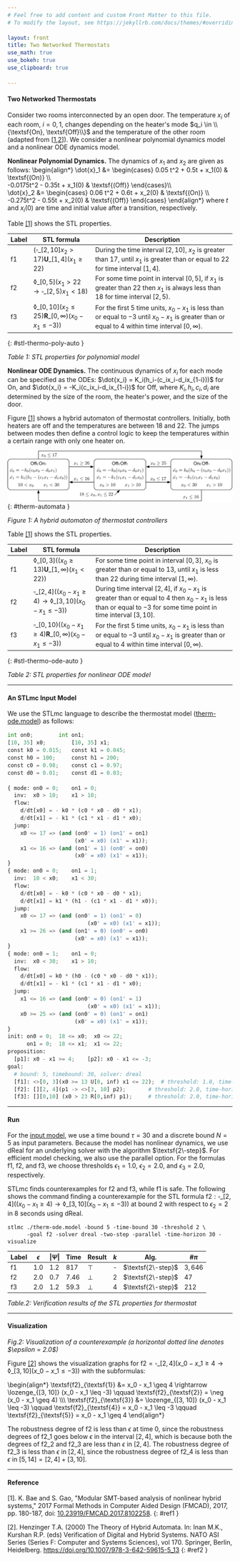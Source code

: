 ```yaml
---
# Feel free to add content and custom Front Matter to this file.
# To modify the layout, see https://jekyllrb.com/docs/themes/#overriding-theme-defaults

layout: front
title: Two Networked Thermostats
use_math: true
use_bokeh: true
use_clipboard: true

---
```


#### Two Networked Thermostats

Consider two rooms interconnected by an open door. 
The temperature $x_i$ of each room, $i = 0, 1$, changes 
depending on the heater's mode $q_i \in \\{\textsf{On}, \textsf{Off}\\}$
and the temperature of the other room (adapted from [[1](#ref1),[2](#ref2)]).
We consider a nonlinear polynomial dynamics model and a nonlinear ODE dynamics model.

**Nonlinear Polynomial Dynamics.** The dynamics of $x_1$ and $x_2$ are given as follows:
\begin{align\*}
  \dot{x}\_1 &= \begin{cases}
  0.05 t^2 + 0.5t + x_1(0) & \textsf{(On)} \\\\\
  -0.0175t^2 - 0.35t + x_1(0) & \textsf{(Off)}
  \end{cases}\\\\\
  \dot{x}\_2 &= \begin{cases}
  0.06 t^2 + 0.6t + x_2(0) & \textsf{(On)} \\\\\
  -0.275t^2 - 0.55t + x_2(0) & \textsf{(Off)}
  \end{cases}
\end{align\*}
where $t$ and $x_i(0)$ are time and initial value after a transition, respectively. 

Table [[1]](#stl-thermo-poly-auto)
shows the STL properties.

| Label | STL formula | Description |
|-------|--------|---------|
| $\textsf{f1}$ | $(\square\_{[2,10]} x_2 > 17) \mathbf{U}\_{[1,4]} (x_1 \geq 22)$ | During the time interval $[2,10]$, $x_2$ is greater than $17$, until $x_1$ is greater than or equal to $22$ for time interval $[1, 4]$. |
| $\textsf{f2}$ | $\lozenge\_{[0,5]} (x_1 > 22 \to \square\_{[2,5)} x_1 < 18)$ | For some time point in interval $[0, 5]$, if $x_1$ is greater than $22$ then $x_1$ is always less than $18$ for time interval $[2, 5)$. |
| $\textsf{f3}$ | $\lozenge\_{[0,10]} (x_2 \leq 25) \mathbf{R}\_{[0,\infty)} (x_0 - x_1 \leq -3))$ | For the first $5$ time units, $x_0 - x_1$ is less than or equal to $-3$ until $x_0 - x_1$ is greater than or equal to $4$ within time interval $[0, \infty)$. |
{: #stl-thermo-poly-auto }
<p class="center">
    <em>Table 1: STL properties for polynomial model</em>
</p>

**Nonlinear ODE Dynamics.**
The continuous dynamics of $x_i$ for each mode can be specified as the ODEs:
$\dot{x_i} =  K_i(h_i-(c_ix_i-d_ix_{1-i}))$
for $\textsf{On}$, and $\dot{x_i} =  -K_i(c_ix_i-d_ix_{1-i})$
for $\textsf{Off}$, where $K_i, h_i, c_i, d_i$ are determined by the size of the room, 
the heater's power, and the size of the door.

Figure [[1]](#therm-automata) shows a hybrid automaton of thermostat controllers.
Initially, both heaters are off and the temperatures are between $18$ and $22$. 
The jumps between modes then define a control logic to keep the temperatures within a certain range with only one heater on.

![model](/assets/img/thermo-auto.svg)
{: #therm-automata }
<p class="center">
    <em>Figure 1: A hybrid automaton of thermostat controllers</em>
</p>

Table [[1]](#stl-thermo-ode-auto)
shows the STL properties.

| Label | STL formula | Description |
|-------|--------|---------|
| $\textsf{f1}$ | $\lozenge\_{[0,3]} ((x_0 \geq 13) \mathbf{U}\_{[1,\infty)} (x_1 < 22))$ | For some time point in interval $[0,3]$, $x_0$ is greater than or equal to $13$, until $x_1$ is less than $22$ during time interval $[1, \infty)$. |
| $\textsf{f2}$ | $\square\_{[2,4]} ((x_0 - x_1 \geq 4) \to \lozenge\_{[3,10]} (x_0 - x_1 \leq -3))$ | During time interval $[2, 4]$, if $x_0 - x_1$ is greater than or equal to $4$ then $x_0 - x_1$ is less than or equal to $-3$ for some time point in time interval $[3, 10]$. |
| $\textsf{f3}$ | $\square\_{[0,10)} ((x_0 - x_1 \geq 4) \mathbf{R}\_{[0,\infty)} (x_0 - x_1 \leq -3))$ | For the first $5$ time units, $x_0 - x_1$ is less than or equal to $-3$ until $x_0 - x_1$ is greater than or equal to $4$ within time interval $[0, \infty)$. |
{: #stl-thermo-ode-auto }
<p class="center">
    <em>Table 2: STL properties for nonlinear ODE model</em>
</p>


----

#### An STLmc Input Model

We use the STLmc language to describe the thermostat model ([therm-ode.model](/assets/files/benchmarks/therm-ode.model)) as follows:
~~~python
int on0;		int on1;
[10, 35] x0;		[10, 35] x1;
const k0 = 0.015;	const k1 = 0.045;
const h0 = 100;	  	const h1 = 200;
const c0 = 0.98;	const c1 = 0.97;
const d0 = 0.01;	const d1 = 0.03;

{ mode: on0 = 0;	on1 = 0;
  inv:  x0 > 10;	x1 > 10;
  flow:
    d/dt[x0] = - k0 * (c0 * x0 - d0 * x1);
    d/dt[x1] = - k1 * (c1 * x1 - d1 * x0);
  jump:
    x0 <= 17 => (and (on0' = 1) (on1' = on1)
                     (x0' = x0) (x1' = x1));
    x1 <= 16 => (and (on1' = 1) (on0' = on0)
                     (x0' = x0) (x1' = x1));
}
{ mode: on0 = 0;	on1 = 1;
  inv:  10 < x0;	x1 < 30;
  flow:
    d/dt[x0] = - k0 * (c0 * x0 - d0 * x1);
    d/dt[x1] = k1 * (h1 - (c1 * x1 - d1 * x0));
  jump:
    x0 <= 17 => (and (on0' = 1) (on1' = 0)
                         (x0' = x0) (x1' = x1));
    x1 >= 26 => (and (on1' = 0) (on0' = on0)
                     (x0' = x0) (x1' = x1));
}
{ mode: on0 = 1;	on1 = 0;
  inv:  x0 < 30;	x1 > 10;
  flow:
    d/dt[x0] = k0 * (h0 - (c0 * x0 - d0 * x1));
    d/dt[x1] = - k1 * (c1 * x1 - d1 * x0);
  jump:
    x1 <= 16 => (and (on0' = 0) (on1' = 1)
                         (x0' = x0) (x1' = x1));
    x0 >= 25 => (and (on0' = 0) (on1' = on1)
                     (x0' = x0) (x1' = x1));
}
init: on0 = 0;  18 <= x0;  x0 <= 22;
      on1 = 0;  18 <= x1;  x1 <= 22;
proposition:
  [p1]: x0 - x1 >= 4;    [p2]: x0 - x1 <= -3;
goal:
  # bound: 5, timebound: 30, solver: dreal
  [f1]: <>[0, 3](x0 >= 13 U[0, inf) x1 <= 22);  # threshold: 1.0, time-horizon: 7 
  [f2]: [][2, 4](p1 -> <>[3, 10] p2);		# threshold: 2.0, time-horizon: 30
  [f3]: [][0,10] (x0 > 23 R[0,inf) p1);		# threshold: 2.0, time-horizon: 7
~~~

----

#### Run

For the [input model](#an-stlmc-input-model), we use a time bound $\tau = 30$ and a discrete bound $N = 5$ as input parameters.
Because the model has nonlinear dynamics, we use $\textsf{dReal}$ for an underlying solver with the algorithm $\textsf{2\-step}$.
For efficient model checking, we also use the $\textsf{parallel}$ option.
For the formulas $\textsf{f1}$, $\textsf{f2}$, and $\textsf{f3}$, we choose thresholds $\epsilon_1 = 1.0$, $\epsilon_2 = 2.0$, and $\epsilon_3 = 2.0$, respectively.

STLmc finds counterexamples for $\textsf{f2}$ and $\textsf{f3}$, while $\textsf{f1}$ is safe.
The following shows the command finding a counterexample for the STL formula $\textsf{f2}: \square\_{[2, 4]}((x_0 - x_1 \geq 4) \rightarrow \lozenge\_{[3, 10]} (x_0 - x_1 \leq -3))$ at bound $2$ with respect to $\epsilon_2=2$ in $8$ seconds using dReal.

~~~shell
stlmc ./therm-ode.model -bound 5 -time-bound 30 -threshold 2 \
      -goal f2 -solver dreal -two-step -parallel -time-horizon 30 -visualize
~~~

| Label | $\epsilon$ | $\| \Psi \|$ | Time | Result | $k$ | Alg. | #$\pi$
| ----- | ----- | ----- | ----- | ----- | ------ | ------ | ----- |
| $\textsf{f1}$ | $1.0$ | $1.2$ | $817$ | $\top$ | - | $\textsf{2\-step}$ | $3,646$ |
| $\textsf{f2}$ | $2.0$ | $0.7$ | $7.46$ | $\bot$ | $2$ | $\textsf{2\-step}$ | $47$ |
| $\textsf{f3}$ | $2.0$ | $1.2$ | $59.3$ | $\bot$ | $4$ | $\textsf{2\-step}$ | $212$ |

<p class="center">
    <em>Table.2: Verification results of the STL properties for thermostat</em>
</p>

----

#### Visualization


<script type="text/javascript">
    (function() {
          const fn = function() {
            Bokeh.safely(function() {
              (function(root) {
                function embed_document(root) {

                const docs_json = '{"88099487-5630-4f73-802a-ff051d63ccdd":{"defs":[],"roots":{"references":[{"attributes":{"coordinates":null,"data_source":{"id":"1096"},"glyph":{"id":"1097"},"group":null,"hover_glyph":null,"muted_glyph":{"id":"1099"},"nonselection_glyph":{"id":"1098"},"view":{"id":"1101"}},"id":"1100","type":"GlyphRenderer"},{"attributes":{"click_policy":"hide","coordinates":null,"group":null,"items":[{"id":"1139"},{"id":"1140"},{"id":"1141"},{"id":"1142"},{"id":"1143"},{"id":"1144"},{"id":"1145"}],"location":"center"},"id":"1138","type":"Legend"},{"attributes":{},"id":"1150","type":"BasicTickFormatter"},{"attributes":{"data":{"xs":[[0.0,0.28066355102040813,0.5613271020408163,0.8419906530612244,1.1226542040816325,1.4033177551020406,1.683981306122449,1.964644857142857,2.245308408163265,2.525971959183673,2.806635510204081,3.0872990612244893,3.367962612244898,3.648626163265306,3.929289714285714,4.209953265306122,4.49061681632653,4.771280367346939,5.051943918367346,5.332607469387755,5.613271020408162,5.893934571428571,6.1745981224489785,6.455261673469387,6.735925224489796,7.016588775510203,7.297252326530612,7.577915877551019,7.858579428571428,8.139242979591836,8.419906530612243,8.700570081632652,8.98123363265306,9.261897183673469,9.542560734693877,9.823224285714284,10.103887836734692,10.384551387755101,10.66521493877551,10.945878489795916,11.226542040816325,11.507205591836733,11.787869142857142,12.06853269387755,12.349196244897957,12.629859795918366,12.910523346938774,13.191186897959183,13.471850448979591,13.752514],[13.752514,13.774092714285715,13.795671428571428,13.817250142857143,13.838828857142857,13.86040757142857,13.881986285714286,13.903565,13.925143714285714,13.946722428571428,13.968301142857143,13.989879857142856,14.011458571428571,14.033037285714284,14.054616,14.076194714285714,14.097773428571427,14.119352142857142,14.140930857142857,14.16250957142857,14.184088285714285,14.205667,14.227245714285713,14.248824428571428,14.270403142857143,14.291981857142856,14.313560571428571,14.335139285714286,14.356717999999999,14.378296714285714,14.399875428571429,14.421454142857142,14.443032857142857,14.46461157142857,14.486190285714285,14.507769,14.529347714285713,14.550926428571428,14.572505142857143,14.594083857142856,14.61566257142857,14.637241285714286,14.658819999999999,14.680398714285714,14.701977428571428,14.723556142857142,14.745134857142856,14.766713571428571,14.788292285714284,14.809871],[14.809871,15.11987363265306,15.429876265306122,15.739878897959183,16.049881530612243,16.359884163265306,16.669886795918366,16.97988942857143,17.28989206122449,17.599894693877552,17.90989732653061,18.21989995918367,18.529902591836734,18.839905224489797,19.149907857142857,19.459910489795917,19.76991312244898,20.07991575510204,20.389918387755102,20.699921020408162,21.00992365306122,21.319926285714285,21.629928918367348,21.939931551020408,22.249934183673467,22.55993681632653,22.869939448979594,23.179942081632653,23.489944714285713,23.799947346938772,24.109949979591836,24.4199526122449,24.72995524489796,25.039957877551018,25.34996051020408,25.659963142857144,25.969965775510204,26.279968408163263,26.589971040816323,26.899973673469386,27.20997630612245,27.51997893877551,27.82998157142857,28.13998420408163,28.449986836734695,28.759989469387754,29.069992102040814,29.379994734693877,29.68999736734694,30.0]],"ys":[[0.37062843808464196,0.26906865605497,0.16934551156821512,0.07143416421848237,-0.024689902500448002,-0.11905089147707915,-0.12249524209028798,-0.12249524209028798,-0.12249524209028798,-0.12249524209028798,-0.12249524209028798,-0.12249524209028798,-0.12249524209028798,-0.12249524209028798,-0.12249524209028798,-0.12249524209028798,-0.12249524209028798,-0.12249524209028798,-0.12249524209028798,-0.12249524209028798,-0.12249524209028798,-0.12249524209028798,-0.12249524209028798,-0.12249524209028798,-0.12249524209028798,-0.12249524209028798,-0.12249524209028798,-0.12249524209028798,-0.12249524209028798,-0.2994333783443799,-0.4726168097420162,-0.642850700098636,-0.8101769382867079,-0.9746374571460611,-1.136273590486065,-1.295126093315515,-1.295126093315515,-1.295126093315515,-1.295126093315515,-1.295126093315515,-1.295126093315515,-1.295126093315515,-1.295126093315515,0.5963383217685911,3.021407574499902,5.417375070808283,5.863726409513935,5.704873906684485,5.5487648311307325,5.395359575756065],[5.395359575756065,5.395359575756065,5.395359575756065,5.395359575756065,5.395359575756065,5.395359575756065,5.395359575756065,5.395359575756065,5.244619029861436,5.244619029861436,5.244619029861436,5.244619029861436,5.244619029861436,5.244619029861436,5.244619029861436,5.244619029861436,5.244619029861436,5.244619029861436,5.244619029861436,5.244619029861436,5.244619029861436,5.244619029861436,5.096504630755643,5.096504630755643,5.096504630755643,5.096504630755643,5.096504630755643,5.096504630755643,5.096504630755643,5.096504630755643,5.096504630755643,5.096504630755643,5.096504630755643,5.096504630755643,5.096504630755643,5.096504630755643,5.096504630755643,4.950978350399215,4.950978350399215,4.950978350399215,4.950978350399215,4.950978350399215,4.950978350399215,4.950978350399215,4.950978350399215,4.950978350399215,4.950978350399215,4.950978350399215,4.950978350399215,4.950978350399215],[4.950978350399215,4.808002682986776,4.667540635138957,4.529555707872436,4.394011930418648,4.260873836854493,4.130106457044888,4.001675307541625,3.875546352397425,3.751686020723587,3.630061205957711,3.510639247562049,3.39338792203621,3.278275456504403,3.165270578948185,3.054342419036351,2.945460531917588,2.838594895928288,2.733715897011209,2.630794325816323,2.529801378989078,2.43070864862581,2.333488118276016,2.238112173392624,2.144553576529794,2.052785464574648,1.96278134534682,1.874515095354068,1.787960957153927,1.703093526781872,1.619887751489455,1.538318924817426,1.458362688212729,1.379995020681356,1.3031922323037022,1.227930960984342,1.154188169722468,1.0819411459163093,1.0819411459163093,1.0819411459163093,1.0819411459163093,1.0819411459163093,1.0819411459163093,1.0819411459163093,1.0819411459163093,1.0819411459163093,1.0819411459163093,1.0819411459163093,1.0819411459163093,1.0819411459163093]]},"selected":{"id":"1171"},"selection_policy":{"id":"1170"}},"id":"1102","type":"ColumnDataSource"},{"attributes":{},"id":"1154","type":"AllLabels"},{"attributes":{"data":{"xs":[[0.0,0.28066355102040813,0.5613271020408163,0.8419906530612244,1.1226542040816325,1.4033177551020406,1.683981306122449,1.964644857142857,2.245308408163265,2.525971959183673,2.806635510204081,3.0872990612244893,3.367962612244898,3.648626163265306,3.929289714285714,4.209953265306122,4.49061681632653,4.771280367346939,5.051943918367346,5.332607469387755,5.613271020408162,5.893934571428571,6.1745981224489785,6.455261673469387,6.735925224489796,7.016588775510203,7.297252326530612,7.577915877551019,7.858579428571428,8.139242979591836,8.419906530612243,8.700570081632652,8.98123363265306,9.261897183673469,9.542560734693877,9.823224285714284,10.103887836734692,10.384551387755101,10.66521493877551,10.945878489795916,11.226542040816325,11.507205591836733,11.787869142857142,12.06853269387755,12.349196244897957,12.629859795918366,12.910523346938774,13.191186897959183,13.471850448979591,13.752514],[13.752514,13.774092714285715,13.795671428571428,13.817250142857143,13.838828857142857,13.86040757142857,13.881986285714286,13.903565,13.925143714285714,13.946722428571428,13.968301142857143,13.989879857142856,14.011458571428571,14.033037285714284,14.054616,14.076194714285714,14.097773428571427,14.119352142857142,14.140930857142857,14.16250957142857,14.184088285714285,14.205667,14.227245714285713,14.248824428571428,14.270403142857143,14.291981857142856,14.313560571428571,14.335139285714286,14.356717999999999,14.378296714285714,14.399875428571429,14.421454142857142,14.443032857142857,14.46461157142857,14.486190285714285,14.507769,14.529347714285713,14.550926428571428,14.572505142857143,14.594083857142856,14.61566257142857,14.637241285714286,14.658819999999999,14.680398714285714,14.701977428571428,14.723556142857142,14.745134857142856,14.766713571428571,14.788292285714284,14.809871],[14.809871,15.11987363265306,15.429876265306122,15.739878897959183,16.049881530612243,16.359884163265306,16.669886795918366,16.97988942857143,17.28989206122449,17.599894693877552,17.90989732653061,18.21989995918367,18.529902591836734,18.839905224489797,19.149907857142857,19.459910489795917,19.76991312244898,20.07991575510204,20.389918387755102,20.699921020408162,21.00992365306122,21.319926285714285,21.629928918367348,21.939931551020408,22.249934183673467,22.55993681632653,22.869939448979594,23.179942081632653,23.489944714285713,23.799947346938772,24.109949979591836,24.4199526122449,24.72995524489796,25.039957877551018,25.34996051020408,25.659963142857144,25.969965775510204,26.279968408163263,26.589971040816323,26.899973673469386,27.20997630612245,27.51997893877551,27.82998157142857,28.13998420408163,28.449986836734695,28.759989469387754,29.069992102040814,29.379994734693877,29.68999736734694,30.0]],"ys":[[2.0,1.869934407844649,1.742089057174429,1.616432996278984,1.492937485170831,1.3715736047063296,1.252312800497112,1.135126889959018,1.019988042850031,0.906868770167918,0.7957419694990836,0.686580829051371,0.5793588896553263,0.474050025320023,0.37062843808464196,0.26906865605497,0.16934551156821512,0.07143416421848237,-0.024689902500448002,-0.11905089147707915,-0.12249524209028798,-0.12249524209028798,-0.12249524209028798,-0.12249524209028798,-0.12249524209028798,-0.12249524209028798,-0.12249524209028798,-0.12249524209028798,-0.12249524209028798,-0.12249524209028798,-0.12249524209028798,-0.12249524209028798,-0.12249524209028798,-0.12249524209028798,-0.12249524209028798,-0.12249524209028798,-0.12249524209028798,-0.12249524209028798,-0.12249524209028798,-0.12249524209028798,-0.12249524209028798,-0.12249524209028798,-0.12249524209028798,-0.2994333783443799,-0.4726168097420162,-0.642850700098636,-0.8101769382867079,-0.9746374571460611,-1.136273590486065,-1.295126093315515],[-1.295126093315515,-1.295126093315515,-1.295126093315515,-1.295126093315515,-1.295126093315515,-1.289126511473734,-1.099790977937184,-0.910631215484502,-0.721647073870828,-0.5328383891385982,-0.34420499685840383,-0.15574673276129,0.03253656727008403,0.2206450671909021,0.4085789308161831,0.5963383217685911,0.783923403553827,0.971334339522559,1.158571292864975,1.345634426618038,1.532523903665112,1.719239886736904,1.9057825384108178,2.0921520211208002,2.278348497145094,2.464372128603937,2.650223077464852,2.835901505542708,3.021407574499902,3.2067414458465713,3.391903280940638,3.576893240988021,3.761711487042806,3.946358180007309,4.130833480632347,4.315137549517271,4.49927054711017,4.683232633708048,4.86702396945692,5.050644714351968,5.2340950282377525,5.417375070808283,5.600485001607193,5.783424980027938,5.96619516531387,6.148795716558414,6.3312267927052766,6.513488552564066,6.695581154798755,6.877504757909712],[6.877504757909712,6.70056662165562,6.527383190257984,6.357149299901364,6.189823061713292,6.025362542853939,5.863726409513935,5.704873906684485,5.5487648311307325,5.395359575756065,5.244619029861436,5.096504630755643,4.950978350399215,4.808002682986776,4.667540635138957,4.529555707872436,4.394011930418648,4.260873836854493,4.130106457044888,4.001675307541625,3.875546352397425,3.751686020723587,3.630061205957711,3.510639247562049,3.39338792203621,3.278275456504403,3.165270578948185,3.054342419036351,2.945460531917588,2.838594895928288,2.733715897011209,2.630794325816323,2.529801378989078,2.43070864862581,2.333488118276016,2.238112173392624,2.144553576529794,2.052785464574648,1.96278134534682,1.874515095354068,1.787960957153927,1.703093526781872,1.619887751489455,1.538318924817426,1.458362688212729,1.379995020681356,1.3031922323037022,1.227930960984342,1.154188169722468,1.0819411459163093]]},"selected":{"id":"1173"},"selection_policy":{"id":"1172"}},"id":"1108","type":"ColumnDataSource"},{"attributes":{"data":{"xs":[[0.0,0.28066355102040813,0.5613271020408163,0.8419906530612244,1.1226542040816325,1.4033177551020406,1.683981306122449,1.964644857142857,2.245308408163265,2.525971959183673,2.806635510204081,3.0872990612244893,3.367962612244898,3.648626163265306,3.929289714285714,4.209953265306122,4.49061681632653,4.771280367346939,5.051943918367346,5.332607469387755,5.613271020408162,5.893934571428571,6.1745981224489785,6.455261673469387,6.735925224489796,7.016588775510203,7.297252326530612,7.577915877551019,7.858579428571428,8.139242979591836,8.419906530612243,8.700570081632652,8.98123363265306,9.261897183673469,9.542560734693877,9.823224285714284,10.103887836734692,10.384551387755101,10.66521493877551,10.945878489795916,11.226542040816325,11.507205591836733,11.787869142857142,12.06853269387755,12.349196244897957,12.629859795918366,12.910523346938774,13.191186897959183,13.471850448979591,13.752514],[13.752514,13.774092714285715,13.795671428571428,13.817250142857143,13.838828857142857,13.86040757142857,13.881986285714286,13.903565,13.925143714285714,13.946722428571428,13.968301142857143,13.989879857142856,14.011458571428571,14.033037285714284,14.054616,14.076194714285714,14.097773428571427,14.119352142857142,14.140930857142857,14.16250957142857,14.184088285714285,14.205667,14.227245714285713,14.248824428571428,14.270403142857143,14.291981857142856,14.313560571428571,14.335139285714286,14.356717999999999,14.378296714285714,14.399875428571429,14.421454142857142,14.443032857142857,14.46461157142857,14.486190285714285,14.507769,14.529347714285713,14.550926428571428,14.572505142857143,14.594083857142856,14.61566257142857,14.637241285714286,14.658819999999999,14.680398714285714,14.701977428571428,14.723556142857142,14.745134857142856,14.766713571428571,14.788292285714284,14.809871],[14.809871,15.11987363265306,15.429876265306122,15.739878897959183,16.049881530612243,16.359884163265306,16.669886795918366,16.97988942857143,17.28989206122449,17.599894693877552,17.90989732653061,18.21989995918367,18.529902591836734,18.839905224489797,19.149907857142857,19.459910489795917,19.76991312244898,20.07991575510204,20.389918387755102,20.699921020408162,21.00992365306122,21.319926285714285,21.629928918367348,21.939931551020408,22.249934183673467,22.55993681632653,22.869939448979594,23.179942081632653,23.489944714285713,23.799947346938772,24.109949979591836,24.4199526122449,24.72995524489796,25.039957877551018,25.34996051020408,25.659963142857144,25.969965775510204,26.279968408163263,26.589971040816323,26.899973673469386,27.20997630612245,27.51997893877551,27.82998157142857,28.13998420408163,28.449986836734695,28.759989469387754,29.069992102040814,29.379994734693877,29.68999736734694,30.0]],"ys":[[2.0,1.869934407844649,1.742089057174429,1.616432996278984,1.492937485170831,1.3715736047063296,1.252312800497112,1.135126889959018,1.019988042850031,0.906868770167918,0.7957419694990836,0.686580829051371,0.5793588896553263,0.474050025320023,0.37062843808464196,0.26906865605497,0.16934551156821512,0.07143416421848237,-0.024689902500448002,-0.11905089147707915,-0.21167269659254,-0.3025789077122052,-0.39179283754092903,-0.479337509451168,-0.5652356528661652,-0.6495097168903332,-0.732181875415151,-0.813274032215732,-0.892807785777641,-0.9708044396157879,-1.047285049693966,-1.122270404379887,-1.195781027700361,-1.2678371878754877,-1.338458903029238,-1.407665934858153,-1.47547779666769,-1.541913756978928,-1.60699283767544,-1.670733810684193,-1.733155216671435,-1.794275362069701,-1.854112321962625,-1.912683941683032,-1.970007836232007,-2.026101399728884,-2.0809818062306,-2.13466601247708,-2.187170759713274,-2.2385125718996814],[-2.2385125718996814,-2.048230013168723,-1.858189640340565,-1.668325693898079,-1.478638070502667,-1.289126511473734,-1.099790977937184,-0.910631215484502,-0.721647073870828,-0.5328383891385982,-0.34420499685840383,-0.15574673276129,0.03253656727008403,0.2206450671909021,0.4085789308161831,0.5963383217685911,0.783923403553827,0.971334339522559,1.158571292864975,1.345634426618038,1.532523903665112,1.719239886736904,1.9057825384108178,2.0921520211208002,2.278348497145094,2.464372128603937,2.650223077464852,2.835901505542708,3.021407574499902,3.2067414458465713,3.391903280940638,3.576893240988021,3.761711487042806,3.946358180007309,4.130833480632347,4.315137549517271,4.49927054711017,4.683232633708048,4.86702396945692,5.050644714351968,5.2340950282377525,5.417375070808283,5.600485001607193,5.783424980027938,5.96619516531387,6.148795716558414,6.3312267927052766,6.513488552564066,6.695581154798755,6.877504757909712],[6.877504757909712,6.70056662165562,6.527383190257984,6.357149299901364,6.189823061713292,6.025362542853939,5.863726409513935,5.704873906684485,5.5487648311307325,5.395359575756065,5.244619029861436,5.096504630755643,4.950978350399215,4.808002682986776,4.667540635138957,4.529555707872436,4.394011930418648,4.260873836854493,4.130106457044888,4.001675307541625,3.875546352397425,3.751686020723587,3.630061205957711,3.510639247562049,3.39338792203621,3.278275456504403,3.165270578948185,3.054342419036351,2.945460531917588,2.838594895928288,2.733715897011209,2.630794325816323,2.529801378989078,2.43070864862581,2.333488118276016,2.238112173392624,2.144553576529794,2.052785464574648,1.96278134534682,1.874515095354068,1.787960957153927,1.703093526781872,1.619887751489455,1.538318924817426,1.458362688212729,1.379995020681356,1.3031922323037022,1.227930960984342,1.154188169722468,1.0819411459163093]]},"selected":{"id":"1175"},"selection_policy":{"id":"1174"}},"id":"1114","type":"ColumnDataSource"},{"attributes":{"line_color":{"value":"red"},"line_dash":{"value":"dashed"},"line_width":{"value":1.5},"x":{"field":"x"},"y":{"field":"y"}},"id":"1097","type":"Ray"},{"attributes":{"line_alpha":{"value":0.2},"line_color":{"value":"red"},"line_dash":{"value":"dashed"},"line_width":{"value":1.5},"x":{"field":"x"},"y":{"field":"y"}},"id":"1099","type":"Ray"},{"attributes":{"line_alpha":{"value":0.1},"line_color":{"value":"#d95f02"},"line_width":{"value":2},"xs":{"field":"xs"},"ys":{"field":"ys"}},"id":"1128","type":"MultiLine"},{"attributes":{"data":{"xs":[[0.0,0.28066355102040813,0.5613271020408163,0.8419906530612244,1.1226542040816325,1.4033177551020406,1.683981306122449,1.964644857142857,2.245308408163265,2.525971959183673,2.806635510204081,3.0872990612244893,3.367962612244898,3.648626163265306,3.929289714285714,4.209953265306122,4.49061681632653,4.771280367346939,5.051943918367346,5.332607469387755,5.613271020408162,5.893934571428571,6.1745981224489785,6.455261673469387,6.735925224489796,7.016588775510203,7.297252326530612,7.577915877551019,7.858579428571428,8.139242979591836,8.419906530612243,8.700570081632652,8.98123363265306,9.261897183673469,9.542560734693877,9.823224285714284,10.103887836734692,10.384551387755101,10.66521493877551,10.945878489795916,11.226542040816325,11.507205591836733,11.787869142857142,12.06853269387755,12.349196244897957,12.629859795918366,12.910523346938774,13.191186897959183,13.471850448979591,13.752514],[13.752514,13.774092714285715,13.795671428571428,13.817250142857143,13.838828857142857,13.86040757142857,13.881986285714286,13.903565,13.925143714285714,13.946722428571428,13.968301142857143,13.989879857142856,14.011458571428571,14.033037285714284,14.054616,14.076194714285714,14.097773428571427,14.119352142857142,14.140930857142857,14.16250957142857,14.184088285714285,14.205667,14.227245714285713,14.248824428571428,14.270403142857143,14.291981857142856,14.313560571428571,14.335139285714286,14.356717999999999,14.378296714285714,14.399875428571429,14.421454142857142,14.443032857142857,14.46461157142857,14.486190285714285,14.507769,14.529347714285713,14.550926428571428,14.572505142857143,14.594083857142856,14.61566257142857,14.637241285714286,14.658819999999999,14.680398714285714,14.701977428571428,14.723556142857142,14.745134857142856,14.766713571428571,14.788292285714284,14.809871],[14.809871,15.11987363265306,15.429876265306122,15.739878897959183,16.049881530612243,16.359884163265306,16.669886795918366,16.97988942857143,17.28989206122449,17.599894693877552,17.90989732653061,18.21989995918367,18.529902591836734,18.839905224489797,19.149907857142857,19.459910489795917,19.76991312244898,20.07991575510204,20.389918387755102,20.699921020408162,21.00992365306122,21.319926285714285,21.629928918367348,21.939931551020408,22.249934183673467,22.55993681632653,22.869939448979594,23.179942081632653,23.489944714285713,23.799947346938772,24.109949979591836,24.4199526122449,24.72995524489796,25.039957877551018,25.34996051020408,25.659963142857144,25.969965775510204,26.279968408163263,26.589971040816323,26.899973673469386,27.20997630612245,27.51997893877551,27.82998157142857,28.13998420408163,28.449986836734695,28.759989469387754,29.069992102040814,29.379994734693877,29.68999736734694,30.0]],"ys":[[-2.0,-1.869934407844649,-1.742089057174429,-1.616432996278984,-1.492937485170831,-1.3715736047063296,-1.252312800497112,-1.135126889959018,-1.019988042850031,-0.906868770167918,-0.7957419694990836,-0.686580829051371,-0.5793588896553263,-0.474050025320023,-0.37062843808464196,-0.26906865605497,-0.16934551156821512,-0.07143416421848237,0.024689902500448002,0.11905089147707915,0.21167269659254,0.3025789077122052,0.39179283754092903,0.479337509451168,0.5652356528661652,0.6495097168903332,0.732181875415151,0.813274032215732,0.892807785777641,0.9708044396157879,1.047285049693966,1.122270404379887,1.195781027700361,1.2678371878754877,1.338458903029238,1.407665934858153,1.47547779666769,1.541913756978928,1.60699283767544,1.670733810684193,1.733155216671435,1.794275362069701,1.854112321962625,1.912683941683032,1.970007836232007,2.026101399728884,2.0809818062306,2.13466601247708,2.187170759713274,2.2385125718996814],[2.2385125718996814,2.048230013168723,1.858189640340565,1.668325693898079,1.478638070502667,1.289126511473734,1.099790977937184,0.910631215484502,0.721647073870828,0.5328383891385982,0.34420499685840383,0.15574673276129,-0.03253656727008403,-0.2206450671909021,-0.4085789308161831,-0.5963383217685911,-0.783923403553827,-0.971334339522559,-1.158571292864975,-1.345634426618038,-1.532523903665112,-1.719239886736904,-1.9057825384108178,-2.0921520211208002,-2.278348497145094,-2.464372128603937,-2.650223077464852,-2.835901505542708,-3.021407574499902,-3.2067414458465713,-3.391903280940638,-3.576893240988021,-3.761711487042806,-3.946358180007309,-4.130833480632347,-4.315137549517271,-4.49927054711017,-4.683232633708048,-4.86702396945692,-5.050644714351968,-5.2340950282377525,-5.417375070808283,-5.600485001607193,-5.783424980027938,-5.96619516531387,-6.148795716558414,-6.3312267927052766,-6.513488552564066,-6.695581154798755,-6.877504757909712],[-6.877504757909712,-6.70056662165562,-6.527383190257984,-6.357149299901364,-6.189823061713292,-6.025362542853939,-5.863726409513935,-5.704873906684485,-5.5487648311307325,-5.395359575756065,-5.244619029861436,-5.096504630755643,-4.950978350399215,-4.808002682986776,-4.667540635138957,-4.529555707872436,-4.394011930418648,-4.260873836854493,-4.130106457044888,-4.001675307541625,-3.875546352397425,-3.751686020723587,-3.630061205957711,-3.510639247562049,-3.39338792203621,-3.278275456504403,-3.165270578948185,-3.054342419036351,-2.945460531917588,-2.838594895928288,-2.733715897011209,-2.630794325816323,-2.529801378989078,-2.43070864862581,-2.333488118276016,-2.238112173392624,-2.144553576529794,-2.052785464574648,-1.96278134534682,-1.874515095354068,-1.787960957153927,-1.703093526781872,-1.619887751489455,-1.538318924817426,-1.458362688212729,-1.379995020681356,-1.3031922323037022,-1.227930960984342,-1.154188169722468,-1.0819411459163093]]},"selected":{"id":"1181"},"selection_policy":{"id":"1180"}},"id":"1132","type":"ColumnDataSource"},{"attributes":{"line_color":{"value":"#1b9e77"},"line_width":{"value":2},"xs":{"field":"xs"},"ys":{"field":"ys"}},"id":"1121","type":"MultiLine"},{"attributes":{"data":{"xs":[[0.0,0.28066355102040813,0.5613271020408163,0.8419906530612244,1.1226542040816325,1.4033177551020406,1.683981306122449,1.964644857142857,2.245308408163265,2.525971959183673,2.806635510204081,3.0872990612244893,3.367962612244898,3.648626163265306,3.929289714285714,4.209953265306122,4.49061681632653,4.771280367346939,5.051943918367346,5.332607469387755,5.613271020408162,5.893934571428571,6.1745981224489785,6.455261673469387,6.735925224489796,7.016588775510203,7.297252326530612,7.577915877551019,7.858579428571428,8.139242979591836,8.419906530612243,8.700570081632652,8.98123363265306,9.261897183673469,9.542560734693877,9.823224285714284,10.103887836734692,10.384551387755101,10.66521493877551,10.945878489795916,11.226542040816325,11.507205591836733,11.787869142857142,12.06853269387755,12.349196244897957,12.629859795918366,12.910523346938774,13.191186897959183,13.471850448979591,13.752514],[13.752514,13.774092714285715,13.795671428571428,13.817250142857143,13.838828857142857,13.86040757142857,13.881986285714286,13.903565,13.925143714285714,13.946722428571428,13.968301142857143,13.989879857142856,14.011458571428571,14.033037285714284,14.054616,14.076194714285714,14.097773428571427,14.119352142857142,14.140930857142857,14.16250957142857,14.184088285714285,14.205667,14.227245714285713,14.248824428571428,14.270403142857143,14.291981857142856,14.313560571428571,14.335139285714286,14.356717999999999,14.378296714285714,14.399875428571429,14.421454142857142,14.443032857142857,14.46461157142857,14.486190285714285,14.507769,14.529347714285713,14.550926428571428,14.572505142857143,14.594083857142856,14.61566257142857,14.637241285714286,14.658819999999999,14.680398714285714,14.701977428571428,14.723556142857142,14.745134857142856,14.766713571428571,14.788292285714284,14.809871],[14.809871,15.11987363265306,15.429876265306122,15.739878897959183,16.049881530612243,16.359884163265306,16.669886795918366,16.97988942857143,17.28989206122449,17.599894693877552,17.90989732653061,18.21989995918367,18.529902591836734,18.839905224489797,19.149907857142857,19.459910489795917,19.76991312244898,20.07991575510204,20.389918387755102,20.699921020408162,21.00992365306122,21.319926285714285,21.629928918367348,21.939931551020408,22.249934183673467,22.55993681632653,22.869939448979594,23.179942081632653,23.489944714285713,23.799947346938772,24.109949979591836,24.4199526122449,24.72995524489796,25.039957877551018,25.34996051020408,25.659963142857144,25.969965775510204,26.279968408163263,26.589971040816323,26.899973673469386,27.20997630612245,27.51997893877551,27.82998157142857,28.13998420408163,28.449986836734695,28.759989469387754,29.069992102040814,29.379994734693877,29.68999736734694,30.0]],"ys":[[-6.313419170948629,-6.420641110344674,-6.525949974679977,-6.629371561915358,-6.73093134394503,-6.830654488431785,-6.928565835781518,-7.024689902500448,-7.119050891477079,-7.21167269659254,-7.302578907712205,-7.391792837540929,-7.479337509451168,-7.565235652866165,-7.649509716890333,-5.280760113263096,-2.869166519367653,-0.4865114474359342,-0.12249524209028798,-0.12249524209028798,-0.12249524209028798,-0.12249524209028798,-0.12249524209028798,-0.12249524209028798,-0.12249524209028798,-0.12249524209028798,-0.12249524209028798,-0.12249524209028798,-0.12249524209028798,-0.12249524209028798,-0.12249524209028798,-0.12249524209028798,-0.12249524209028798,-0.12249524209028798,-0.12249524209028798,-0.12249524209028798,-0.12249524209028798,-0.12249524209028798,-0.12249524209028798,-0.12249524209028798,-0.12249524209028798,-0.12249524209028798,-0.12249524209028798,-0.2994333783443799,-0.4726168097420162,-0.642850700098636,-0.8101769382867079,-0.9746374571460611,-1.136273590486065,-1.295126093315515],[-1.295126093315515,-1.295126093315515,-1.295126093315515,-1.295126093315515,-1.295126093315515,-1.295126093315515,-1.295126093315515,-1.295126093315515,-1.295126093315515,-1.295126093315515,-1.295126093315515,-1.451235168869268,-1.451235168869268,-1.451235168869268,-1.451235168869268,-1.451235168869268,-1.451235168869268,-1.451235168869268,-1.451235168869268,-1.451235168869268,-1.451235168869268,-1.451235168869268,-1.451235168869268,-1.451235168869268,-1.451235168869268,-1.6046404242439352,-1.6046404242439352,-1.6046404242439352,-1.6046404242439352,-1.6046404242439352,-1.6046404242439352,-1.6046404242439352,-1.6046404242439352,-1.6046404242439352,-1.6046404242439352,-1.6046404242439352,-1.6046404242439352,-1.6046404242439352,-1.6046404242439352,-1.6046404242439352,-1.755380970138564,-1.755380970138564,-1.755380970138564,-1.755380970138564,-1.755380970138564,-1.755380970138564,-1.755380970138564,-1.755380970138564,-1.755380970138564,-1.755380970138564],[-1.755380970138564,-1.903495369244357,-2.049021649600785,-2.191997317013224,-2.3324593648610428,-2.470444292127564,-2.605988069581352,-2.739126163145507,-2.869893542955112,-2.998324692458375,-3.124453647602575,-3.248313979276413,-3.369938794042289,-3.489360752437951,-3.60661207796379,-3.721724543495597,-3.834729421051815,-3.945657580963649,-4.054539468082412,-4.161405104071712,-4.266284102988791,-4.369205674183677,-4.470198621010922,-4.56929135137419,-4.666511881723984,-4.761887826607376,-4.855446423470206,-4.947214535425352,-5.03721865465318,-5.125484904645932,-5.212039042846073,-5.296906473218128,-5.380112248510545,-5.461681075182574,-5.541637311787271,-5.620004979318644,-5.696807767696298,-5.772069039015658,-5.845811830277532,-5.918058854083691,-5.918058854083691,-5.918058854083691,-5.918058854083691,-5.918058854083691,-5.918058854083691,-5.918058854083691,-5.918058854083691,-5.918058854083691,-5.918058854083691,-5.918058854083691]]},"selected":{"id":"1177"},"selection_policy":{"id":"1176"}},"id":"1120","type":"ColumnDataSource"},{"attributes":{"coordinates":null,"data_source":{"id":"1126"},"glyph":{"id":"1127"},"group":null,"hover_glyph":null,"muted_glyph":{"id":"1129"},"nonselection_glyph":{"id":"1128"},"view":{"id":"1131"}},"id":"1130","type":"GlyphRenderer"},{"attributes":{"coordinates":null,"data_source":{"id":"1114"},"glyph":{"id":"1115"},"group":null,"hover_glyph":null,"muted_glyph":{"id":"1117"},"nonselection_glyph":{"id":"1116"},"view":{"id":"1119"}},"id":"1118","type":"GlyphRenderer"},{"attributes":{"line_alpha":{"value":0.2},"line_color":{"value":"#1b9e77"},"line_width":{"value":2},"xs":{"field":"xs"},"ys":{"field":"ys"}},"id":"1123","type":"MultiLine"},{"attributes":{"line_alpha":{"value":0.1},"line_color":{"value":"#7570b3"},"line_width":{"value":2},"xs":{"field":"xs"},"ys":{"field":"ys"}},"id":"1134","type":"MultiLine"},{"attributes":{"data":{"xs":[[0.0,0.28066355102040813,0.5613271020408163,0.8419906530612244,1.1226542040816325,1.4033177551020406,1.683981306122449,1.964644857142857,2.245308408163265,2.525971959183673,2.806635510204081,3.0872990612244893,3.367962612244898,3.648626163265306,3.929289714285714,4.209953265306122,4.49061681632653,4.771280367346939,5.051943918367346,5.332607469387755,5.613271020408162,5.893934571428571,6.1745981224489785,6.455261673469387,6.735925224489796,7.016588775510203,7.297252326530612,7.577915877551019,7.858579428571428,8.139242979591836,8.419906530612243,8.700570081632652,8.98123363265306,9.261897183673469,9.542560734693877,9.823224285714284,10.103887836734692,10.384551387755101,10.66521493877551,10.945878489795916,11.226542040816325,11.507205591836733,11.787869142857142,12.06853269387755,12.349196244897957,12.629859795918366,12.910523346938774,13.191186897959183,13.471850448979591,13.752514],[13.752514,13.774092714285715,13.795671428571428,13.817250142857143,13.838828857142857,13.86040757142857,13.881986285714286,13.903565,13.925143714285714,13.946722428571428,13.968301142857143,13.989879857142856,14.011458571428571,14.033037285714284,14.054616,14.076194714285714,14.097773428571427,14.119352142857142,14.140930857142857,14.16250957142857,14.184088285714285,14.205667,14.227245714285713,14.248824428571428,14.270403142857143,14.291981857142856,14.313560571428571,14.335139285714286,14.356717999999999,14.378296714285714,14.399875428571429,14.421454142857142,14.443032857142857,14.46461157142857,14.486190285714285,14.507769,14.529347714285713,14.550926428571428,14.572505142857143,14.594083857142856,14.61566257142857,14.637241285714286,14.658819999999999,14.680398714285714,14.701977428571428,14.723556142857142,14.745134857142856,14.766713571428571,14.788292285714284,14.809871],[14.809871,15.11987363265306,15.429876265306122,15.739878897959183,16.049881530612243,16.359884163265306,16.669886795918366,16.97988942857143,17.28989206122449,17.599894693877552,17.90989732653061,18.21989995918367,18.529902591836734,18.839905224489797,19.149907857142857,19.459910489795917,19.76991312244898,20.07991575510204,20.389918387755102,20.699921020408162,21.00992365306122,21.319926285714285,21.629928918367348,21.939931551020408,22.249934183673467,22.55993681632653,22.869939448979594,23.179942081632653,23.489944714285713,23.799947346938772,24.109949979591836,24.4199526122449,24.72995524489796,25.039957877551018,25.34996051020408,25.659963142857144,25.969965775510204,26.279968408163263,26.589971040816323,26.899973673469386,27.20997630612245,27.51997893877551,27.82998157142857,28.13998420408163,28.449986836734695,28.759989469387754,29.069992102040814,29.379994734693877,29.68999736734694,30.0]],"ys":[[-5.0,-5.130065592155351,-5.257910942825571,-5.383567003721016,-5.507062514829169,-5.628426395293671,-5.747687199502888,-5.864873110040982,-5.980011957149969,-6.093131229832082,-6.204258030500917,-6.313419170948629,-6.420641110344674,-6.525949974679977,-6.629371561915358,-6.73093134394503,-6.830654488431785,-6.928565835781518,-7.024689902500448,-7.119050891477079,-7.21167269659254,-7.302578907712205,-7.391792837540929,-7.479337509451168,-7.565235652866165,-7.649509716890333,-7.732181875415151,-7.813274032215732,-7.892807785777641,-7.9708044396157876,-8.047285049693967,-8.122270404379886,-8.195781027700361,-8.267837187875488,-8.338458903029238,-8.407665934858153,-8.47547779666769,-8.541913756978929,-8.60699283767544,-8.670733810684192,-8.733155216671435,-8.794275362069701,-8.854112321962624,-8.912683941683031,-8.970007836232007,-9.026101399728883,-9.0809818062306,-9.13466601247708,-9.187170759713274,-9.238512571899681],[-9.238512571899681,-9.048230013168723,-8.858189640340566,-8.66832569389808,-8.478638070502667,-8.289126511473734,-8.099790977937184,-7.910631215484502,-7.721647073870828,-7.532838389138598,-7.344204996858404,-7.15574673276129,-6.967463432729916,-6.779354932809098,-6.591421069183817,-6.403661678231408,-6.216076596446173,-6.028665660477441,-5.841428707135025,-5.654365573381962,-5.467476096334888,-5.280760113263096,-5.094217461589182,-4.9078479788792,-4.721651502854906,-4.535627871396063,-4.349776922535148,-4.164098494457292,-3.978592425500098,-3.7932585541534287,-3.608096719059362,-3.423106759011979,-3.238288512957194,-3.053641819992691,-2.869166519367653,-2.6848624504827296,-2.50072945288983,-2.316767366291952,-2.13297603054308,-1.949355285648032,-1.765904971762248,-1.582624929191717,-1.399514998392807,-1.216575019972062,-1.03380483468613,-0.8512042834415858,-0.6687732072947239,-0.4865114474359342,-0.30441884520124485,-0.12249524209028798],[-0.12249524209028798,-0.2994333783443799,-0.4726168097420162,-0.642850700098636,-0.8101769382867079,-0.9746374571460611,-1.136273590486065,-1.295126093315515,-1.451235168869268,-1.6046404242439352,-1.755380970138564,-1.903495369244357,-2.049021649600785,-2.191997317013224,-2.3324593648610428,-2.470444292127564,-2.605988069581352,-2.739126163145507,-2.869893542955112,-2.998324692458375,-3.124453647602575,-3.248313979276413,-3.369938794042289,-3.489360752437951,-3.60661207796379,-3.721724543495597,-3.834729421051815,-3.945657580963649,-4.054539468082412,-4.161405104071712,-4.266284102988791,-4.369205674183677,-4.470198621010922,-4.56929135137419,-4.666511881723984,-4.761887826607376,-4.855446423470206,-4.947214535425352,-5.03721865465318,-5.125484904645932,-5.212039042846073,-5.296906473218128,-5.380112248510545,-5.461681075182574,-5.541637311787271,-5.620004979318644,-5.696807767696298,-5.772069039015658,-5.845811830277532,-5.918058854083691]]},"selected":{"id":"1179"},"selection_policy":{"id":"1178"}},"id":"1126","type":"ColumnDataSource"},{"attributes":{"line_color":{"value":"#d95f02"},"line_width":{"value":2},"xs":{"field":"xs"},"ys":{"field":"ys"}},"id":"1127","type":"MultiLine"},{"attributes":{"source":{"id":"1126"}},"id":"1131","type":"CDSView"},{"attributes":{"line_alpha":{"value":0.2},"line_color":{"value":"#66a61e"},"line_width":{"value":2},"xs":{"field":"xs"},"ys":{"field":"ys"}},"id":"1117","type":"MultiLine"},{"attributes":{"line_alpha":{"value":0.2},"line_color":{"value":"#d95f02"},"line_width":{"value":2},"xs":{"field":"xs"},"ys":{"field":"ys"}},"id":"1129","type":"MultiLine"},{"attributes":{"line_color":{"value":"#e7298a"},"line_width":{"value":2},"xs":{"field":"xs"},"ys":{"field":"ys"}},"id":"1109","type":"MultiLine"},{"attributes":{"line_alpha":{"value":0.1},"line_color":{"value":"#e7298a"},"line_width":{"value":2},"xs":{"field":"xs"},"ys":{"field":"ys"}},"id":"1110","type":"MultiLine"},{"attributes":{"line_alpha":{"value":0.1},"line_color":{"value":"#1b9e77"},"line_width":{"value":2},"xs":{"field":"xs"},"ys":{"field":"ys"}},"id":"1122","type":"MultiLine"},{"attributes":{"source":{"id":"1108"}},"id":"1113","type":"CDSView"},{"attributes":{"source":{"id":"1114"}},"id":"1119","type":"CDSView"},{"attributes":{},"id":"1176","type":"UnionRenderers"},{"attributes":{"source":{"id":"1120"}},"id":"1125","type":"CDSView"},{"attributes":{"line_alpha":{"value":0.2},"line_color":{"value":"#e7298a"},"line_width":{"value":2},"xs":{"field":"xs"},"ys":{"field":"ys"}},"id":"1111","type":"MultiLine"},{"attributes":{"data":{"x":[0],"y":[2.0]},"selected":{"id":"1169"},"selection_policy":{"id":"1168"}},"id":"1096","type":"ColumnDataSource"},{"attributes":{"coordinates":null,"data_source":{"id":"1108"},"glyph":{"id":"1109"},"group":null,"hover_glyph":null,"muted_glyph":{"id":"1111"},"nonselection_glyph":{"id":"1110"},"view":{"id":"1113"}},"id":"1112","type":"GlyphRenderer"},{"attributes":{},"id":"1167","type":"Selection"},{"attributes":{},"id":"1177","type":"Selection"},{"attributes":{"line_color":{"value":"#66a61e"},"line_width":{"value":2},"xs":{"field":"xs"},"ys":{"field":"ys"}},"id":"1115","type":"MultiLine"},{"attributes":{"coordinates":null,"data_source":{"id":"1120"},"glyph":{"id":"1121"},"group":null,"hover_glyph":null,"muted_glyph":{"id":"1123"},"nonselection_glyph":{"id":"1122"},"view":{"id":"1125"}},"id":"1124","type":"GlyphRenderer"},{"attributes":{"source":{"id":"1096"}},"id":"1101","type":"CDSView"},{"attributes":{"coordinates":null,"data_source":{"id":"1132"},"glyph":{"id":"1133"},"group":null,"hover_glyph":null,"muted_glyph":{"id":"1135"},"nonselection_glyph":{"id":"1134"},"view":{"id":"1137"}},"id":"1136","type":"GlyphRenderer"},{"attributes":{"line_alpha":{"value":0.1},"line_color":{"value":"#66a61e"},"line_width":{"value":2},"xs":{"field":"xs"},"ys":{"field":"ys"}},"id":"1116","type":"MultiLine"},{"attributes":{"coordinates":null,"data_source":{"id":"1102"},"glyph":{"id":"1103"},"group":null,"hover_glyph":null,"muted_glyph":{"id":"1105"},"nonselection_glyph":{"id":"1104"},"view":{"id":"1107"}},"id":"1106","type":"GlyphRenderer"},{"attributes":{},"id":"1175","type":"Selection"},{"attributes":{"line_alpha":{"value":0.1},"line_color":{"value":"#7570b3"},"line_width":{"value":2},"xs":{"field":"xs"},"ys":{"field":"ys"}},"id":"1104","type":"MultiLine"},{"attributes":{},"id":"1166","type":"UnionRenderers"},{"attributes":{"line_color":{"value":"#7570b3"},"line_width":{"value":2},"xs":{"field":"xs"},"ys":{"field":"ys"}},"id":"1133","type":"MultiLine"},{"attributes":{"source":{"id":"1102"}},"id":"1107","type":"CDSView"},{"attributes":{"line_alpha":{"value":0.1},"x":{"field":"x"},"y":{"field":"y"}},"id":"1092","type":"Ray"},{"attributes":{"line_alpha":{"value":0.2},"line_color":{"value":"#7570b3"},"line_width":{"value":2},"xs":{"field":"xs"},"ys":{"field":"ys"}},"id":"1105","type":"MultiLine"},{"attributes":{"data":{"x":[0],"y":[0]},"selected":{"id":"1167"},"selection_policy":{"id":"1166"}},"id":"1090","type":"ColumnDataSource"},{"attributes":{"line_color":{"value":"#7570b3"},"line_width":{"value":2},"xs":{"field":"xs"},"ys":{"field":"ys"}},"id":"1103","type":"MultiLine"},{"attributes":{},"id":"1153","type":"BasicTickFormatter"},{"attributes":{"coordinates":null,"data_source":{"id":"1090"},"glyph":{"id":"1091"},"group":null,"hover_glyph":null,"muted_glyph":{"id":"1093"},"nonselection_glyph":{"id":"1092"},"view":{"id":"1095"}},"id":"1094","type":"GlyphRenderer"},{"attributes":{"line_alpha":{"value":0.2},"x":{"field":"x"},"y":{"field":"y"}},"id":"1093","type":"Ray"},{"attributes":{"line_alpha":{"value":0.1},"line_color":{"value":"red"},"line_dash":{"value":"dashed"},"line_width":{"value":1.5},"x":{"field":"x"},"y":{"field":"y"}},"id":"1098","type":"Ray"},{"attributes":{"source":{"id":"1090"}},"id":"1095","type":"CDSView"},{"attributes":{},"id":"1174","type":"UnionRenderers"},{"attributes":{"tools":[{"id":"1074"},{"id":"1075"},{"id":"1076"},{"id":"1077"},{"id":"1078"},{"id":"1079"},{"id":"1081"}]},"id":"1082","type":"Toolbar"},{"attributes":{"children":[{"id":"1004"},{"id":"1056"}],"sizing_mode":"scale_both"},"id":"1146","type":"Column"},{"attributes":{},"id":"1151","type":"AllLabels"},{"attributes":{"label":{"value":"f2"},"renderers":[{"id":"1106"}]},"id":"1140","type":"LegendItem"},{"attributes":{},"id":"1012","type":"LinearScale"},{"attributes":{},"id":"1008","type":"DataRange1d"},{"attributes":{},"id":"1173","type":"Selection"},{"attributes":{"coordinates":null,"data_source":{"id":"1045"},"glyph":{"id":"1046"},"group":null,"hover_glyph":null,"muted_glyph":{"id":"1048"},"nonselection_glyph":{"id":"1047"},"view":{"id":"1050"}},"id":"1049","type":"GlyphRenderer"},{"attributes":{},"id":"1067","type":"BasicTicker"},{"attributes":{},"id":"1164","type":"Selection"},{"attributes":{"axis":{"id":"1070"},"coordinates":null,"dimension":1,"group":null,"ticker":null},"id":"1073","type":"Grid"},{"attributes":{"line_alpha":{"value":0.1},"line_color":{"value":"#d95f02"},"line_width":{"value":2},"xs":{"field":"xs"},"ys":{"field":"ys"}},"id":"1047","type":"MultiLine"},{"attributes":{},"id":"1075","type":"WheelZoomTool"},{"attributes":{"axis":{"id":"1014"},"coordinates":null,"group":null,"ticker":null},"id":"1017","type":"Grid"},{"attributes":{"click_policy":"hide","coordinates":null,"group":null,"items":[{"id":"1054"},{"id":"1055"}],"location":"center"},"id":"1053","type":"Legend"},{"attributes":{"label":{"value":"f2_5"},"renderers":[{"id":"1136"}]},"id":"1145","type":"LegendItem"},{"attributes":{},"id":"1171","type":"Selection"},{"attributes":{"line_color":{"value":"#d95f02"},"line_width":{"value":2},"xs":{"field":"xs"},"ys":{"field":"ys"}},"id":"1046","type":"MultiLine"},{"attributes":{},"id":"1074","type":"PanTool"},{"attributes":{},"id":"1060","type":"DataRange1d"},{"attributes":{"label":{"value":"f2_2"},"renderers":[{"id":"1118"}]},"id":"1142","type":"LegendItem"},{"attributes":{},"id":"1071","type":"BasicTicker"},{"attributes":{"line_alpha":{"value":0.1},"line_color":{"value":"#1b9e77"},"line_width":{"value":2},"xs":{"field":"xs"},"ys":{"field":"ys"}},"id":"1039","type":"MultiLine"},{"attributes":{},"id":"1163","type":"UnionRenderers"},{"attributes":{"line_alpha":{"value":0.2},"line_color":{"value":"#d95f02"},"line_width":{"value":2},"xs":{"field":"xs"},"ys":{"field":"ys"}},"id":"1048","type":"MultiLine"},{"attributes":{"callback":null,"line_policy":"interp","renderers":[{"id":"1041"}],"toggleable":false,"tooltips":[["(x,y)","($x, $data_y)"]]},"id":"1043","type":"HoverTool"},{"attributes":{"data":{"xs":[[0.0,0.28066355102040813,0.5613271020408163,0.8419906530612244,1.1226542040816325,1.4033177551020406,1.683981306122449,1.964644857142857,2.245308408163265,2.525971959183673,2.806635510204081,3.0872990612244893,3.367962612244898,3.648626163265306,3.929289714285714,4.209953265306122,4.49061681632653,4.771280367346939,5.051943918367346,5.332607469387755,5.613271020408162,5.893934571428571,6.1745981224489785,6.455261673469387,6.735925224489796,7.016588775510203,7.297252326530612,7.577915877551019,7.858579428571428,8.139242979591836,8.419906530612243,8.700570081632652,8.98123363265306,9.261897183673469,9.542560734693877,9.823224285714284,10.103887836734692,10.384551387755101,10.66521493877551,10.945878489795916,11.226542040816325,11.507205591836733,11.787869142857142,12.06853269387755,12.349196244897957,12.629859795918366,12.910523346938774,13.191186897959183,13.471850448979591,13.752514],[13.752514,13.774092714285715,13.795671428571428,13.817250142857143,13.838828857142857,13.86040757142857,13.881986285714286,13.903565,13.925143714285714,13.946722428571428,13.968301142857143,13.989879857142856,14.011458571428571,14.033037285714284,14.054616,14.076194714285714,14.097773428571427,14.119352142857142,14.140930857142857,14.16250957142857,14.184088285714285,14.205667,14.227245714285713,14.248824428571428,14.270403142857143,14.291981857142856,14.313560571428571,14.335139285714286,14.356717999999999,14.378296714285714,14.399875428571429,14.421454142857142,14.443032857142857,14.46461157142857,14.486190285714285,14.507769,14.529347714285713,14.550926428571428,14.572505142857143,14.594083857142856,14.61566257142857,14.637241285714286,14.658819999999999,14.680398714285714,14.701977428571428,14.723556142857142,14.745134857142856,14.766713571428571,14.788292285714284,14.809871],[14.809871,15.11987363265306,15.429876265306122,15.739878897959183,16.049881530612243,16.359884163265306,16.669886795918366,16.97988942857143,17.28989206122449,17.599894693877552,17.90989732653061,18.21989995918367,18.529902591836734,18.839905224489797,19.149907857142857,19.459910489795917,19.76991312244898,20.07991575510204,20.389918387755102,20.699921020408162,21.00992365306122,21.319926285714285,21.629928918367348,21.939931551020408,22.249934183673467,22.55993681632653,22.869939448979594,23.179942081632653,23.489944714285713,23.799947346938772,24.109949979591836,24.4199526122449,24.72995524489796,25.039957877551018,25.34996051020408,25.659963142857144,25.969965775510204,26.279968408163263,26.589971040816323,26.899973673469386,27.20997630612245,27.51997893877551,27.82998157142857,28.13998420408163,28.449986836734695,28.759989469387754,29.069992102040814,29.379994734693877,29.68999736734694,30.0]],"ys":[[18.000367,17.788706573067717,17.579593527834472,17.372995618907776,17.168882891304325,16.96722519238543,16.767992738640835,16.571156122333715,16.376686291839157,16.184554540535053,15.994732552607083,15.807192306183554,15.621906135962325,15.438846713655495,15.257987042813946,15.07930045686298,14.902760597254645,14.7283414365064,14.556017274842738,14.38576272990822,14.217552732155273,14.051362519850185,13.887167612182154,13.724943821458899,13.564667257735655,13.406314315169247,13.249861666909574,13.095286260000494,12.942565350532995,12.791676493325992,12.64259749452244,12.495306431620863,12.349781650216782,12.206001755458232,12.06394560632857,11.92359232198695,11.784921273722315,11.647912081342849,11.512544615016138,11.378798998572767,11.246655590832322,11.116094988561507,10.987098023584362,10.85964576117421,10.733719500616935,10.609300765778736,10.48637130427405,10.36491308471426,10.244908294877376,10.126339343479417],[10.126302,10.311361866506227,10.496247353218015,10.680958646356807,10.865495848466443,11.049859216237662,11.234048788245323,11.418064816940374,11.601907451411089,11.785576854352712,11.969073188928466,12.152396618142078,12.33554730484658,12.518525411733812,12.701331101356303,12.883964536075371,13.066425878136089,13.248715289629422,13.430832932486817,13.61277896848743,13.794553559257725,13.976156866272447,14.157589050853938,14.33885027418198,14.51994069728156,14.700860481020623,14.88160978611531,15.062188773130032,15.24259760247765,15.422836434419672,15.602905429066318,15.782804746376705,15.962534546159048,16.1420949880707,16.321486231618422,16.50070843615843,16.67976176089658,16.858646364888568,17.037362407039993,17.215910046106544,17.39428944069419,17.572500749259255,17.750544130108597,17.928419741399804,18.106127741141254,18.28366828719232,18.46104153726354,18.638247648932186,18.81528677963077,18.992159086629176],[18.991398,18.74282790326404,18.49756946050365,18.255576941130645,18.01680718555041,17.78121697582821,17.548763697751628,17.319405319826387,17.09310036614576,16.86980796109382,16.64948772903279,16.43209984626961,16.217605027693807,16.005964514335353,15.797140063564685,15.591093931077921,15.387788904687714,15.187188280974713,14.98925585623877,14.793955917405796,14.601253202853684,14.411112919974506,14.223500744449153,14.038382801954864,13.8557256591859,13.675496337412829,13.497662362628963,13.322191666531808,13.149052610271495,12.97821398215586,12.809644982074426,12.643315218601332,12.479194710284624,12.317253875105704,12.157463526478724,11.99979488366114,11.84421954700171,11.69070949516622,11.539237081732646,11.38977503293488,11.242296445014064,11.096774771675395,10.953183821814457,10.811497754589153,10.671691081013744,10.533738653628617,10.39761566001966,10.263297619561314,10.130760380678511,9.99998012013582]]},"selected":{"id":"1164"},"selection_policy":{"id":"1163"}},"id":"1045","type":"ColumnDataSource"},{"attributes":{},"id":"1181","type":"Selection"},{"attributes":{"tools":[{"id":"1022"},{"id":"1023"},{"id":"1024"},{"id":"1025"},{"id":"1026"},{"id":"1027"},{"id":"1002"},{"id":"1043"},{"id":"1051"}]},"id":"1029","type":"Toolbar"},{"attributes":{"label":{"value":"f2_3"},"renderers":[{"id":"1124"}]},"id":"1143","type":"LegendItem"},{"attributes":{"source":{"id":"1037"}},"id":"1042","type":"CDSView"},{"attributes":{"label":{"value":"f2_4"},"renderers":[{"id":"1130"}]},"id":"1144","type":"LegendItem"},{"attributes":{"bottom_units":"screen","coordinates":null,"fill_alpha":0.5,"fill_color":"lightgrey","group":null,"left_units":"screen","level":"overlay","line_alpha":1.0,"line_color":"black","line_dash":[4,4],"line_width":2,"right_units":"screen","syncable":false,"top_units":"screen"},"id":"1080","type":"BoxAnnotation"},{"attributes":{"below":[{"id":"1014"}],"center":[{"id":"1017"},{"id":"1021"}],"height":200,"left":[{"id":"1018"}],"min_border_bottom":75,"min_border_left":100,"min_border_right":90,"min_border_top":75,"renderers":[{"id":"1041"},{"id":"1049"}],"right":[{"id":"1053"}],"sizing_mode":"scale_width","title":{"id":"1005"},"toolbar":{"id":"1029"},"toolbar_location":"above","x_range":{"id":"1003"},"x_scale":{"id":"1010"},"y_range":{"id":"1008"},"y_scale":{"id":"1012"}},"id":"1004","subtype":"Figure","type":"Plot"},{"attributes":{},"id":"1161","type":"UnionRenderers"},{"attributes":{"axis":{"id":"1066"},"coordinates":null,"group":null,"ticker":null},"id":"1069","type":"Grid"},{"attributes":{"data":{"xs":[[0.0,0.28066355102040813,0.5613271020408163,0.8419906530612244,1.1226542040816325,1.4033177551020406,1.683981306122449,1.964644857142857,2.245308408163265,2.525971959183673,2.806635510204081,3.0872990612244893,3.367962612244898,3.648626163265306,3.929289714285714,4.209953265306122,4.49061681632653,4.771280367346939,5.051943918367346,5.332607469387755,5.613271020408162,5.893934571428571,6.1745981224489785,6.455261673469387,6.735925224489796,7.016588775510203,7.297252326530612,7.577915877551019,7.858579428571428,8.139242979591836,8.419906530612243,8.700570081632652,8.98123363265306,9.261897183673469,9.542560734693877,9.823224285714284,10.103887836734692,10.384551387755101,10.66521493877551,10.945878489795916,11.226542040816325,11.507205591836733,11.787869142857142,12.06853269387755,12.349196244897957,12.629859795918366,12.910523346938774,13.191186897959183,13.471850448979591,13.752514],[13.752514,13.774092714285715,13.795671428571428,13.817250142857143,13.838828857142857,13.86040757142857,13.881986285714286,13.903565,13.925143714285714,13.946722428571428,13.968301142857143,13.989879857142856,14.011458571428571,14.033037285714284,14.054616,14.076194714285714,14.097773428571427,14.119352142857142,14.140930857142857,14.16250957142857,14.184088285714285,14.205667,14.227245714285713,14.248824428571428,14.270403142857143,14.291981857142856,14.313560571428571,14.335139285714286,14.356717999999999,14.378296714285714,14.399875428571429,14.421454142857142,14.443032857142857,14.46461157142857,14.486190285714285,14.507769,14.529347714285713,14.550926428571428,14.572505142857143,14.594083857142856,14.61566257142857,14.637241285714286,14.658819999999999,14.680398714285714,14.701977428571428,14.723556142857142,14.745134857142856,14.766713571428571,14.788292285714284,14.809871],[14.809871,15.11987363265306,15.429876265306122,15.739878897959183,16.049881530612243,16.359884163265306,16.669886795918366,16.97988942857143,17.28989206122449,17.599894693877552,17.90989732653061,18.21989995918367,18.529902591836734,18.839905224489797,19.149907857142857,19.459910489795917,19.76991312244898,20.07991575510204,20.389918387755102,20.699921020408162,21.00992365306122,21.319926285714285,21.629928918367348,21.939931551020408,22.249934183673467,22.55993681632653,22.869939448979594,23.179942081632653,23.489944714285713,23.799947346938772,24.109949979591836,24.4199526122449,24.72995524489796,25.039957877551018,25.34996051020408,25.659963142857144,25.969965775510204,26.279968408163263,26.589971040816323,26.899973673469386,27.20997630612245,27.51997893877551,27.82998157142857,28.13998420408163,28.449986836734695,28.759989469387754,29.069992102040814,29.379994734693877,29.68999736734694,30.0]],"ys":[[20.000367,19.918772165223068,19.837504470660043,19.756562622628792,19.675945406133494,19.5956515876791,19.515679938143723,19.436029232374697,19.356698248989126,19.277685770367135,19.198990583108,19.120611477132183,19.042547246307,18.964796688335472,18.887358604729304,18.81023180080801,18.73341508568643,18.656907272287917,18.580707177343186,18.5048136213853,18.429225428747813,18.35394142756239,18.278960449723083,18.204281330910067,18.12990291060182,18.05582403205958,17.982043542324725,17.908560292216226,17.835373136310636,17.76248093294178,17.689882544216406,17.61757683600075,17.545562677917143,17.47383894333372,17.402404509357808,17.331258256845103,17.260399070390005,17.189825838321777,17.119537452691578,17.04953280925696,16.979810807503757,16.910370350631208,16.841210345546987,16.772329702857242,16.703727336848942,16.63540216550762,16.56735311050465,16.49957909719134,16.43207905459065,16.3648519153791],[16.364749,16.35959187967495,16.35443699355858,16.349284340254886,16.34413391896911,16.338985727711396,16.333839766182507,16.328696032424876,16.323554525281917,16.31841524349131,16.31327818578687,16.308143350903368,16.303010737576496,16.29788034454291,16.29275217054012,16.28762621430678,16.282502474582262,16.277380950106863,16.272261639621842,16.267144541869392,16.262029655592613,16.256916979535543,16.25180651244312,16.24669825306118,16.241592200136466,16.236488352416686,16.231386708650458,16.226287267587324,16.221190027977748,16.2160949885731,16.21100214812568,16.205911505388684,16.200823059116242,16.19573680806339,16.190652750986075,16.18557088664116,16.18049121378641,16.17541373118052,16.170338437583073,16.165265331754576,16.160194412456438,16.155125678450972,16.150059128501404,16.144994761371866,16.139932575827384,16.134872570633906,16.129814744558264,16.12475909636812,16.119705624832015,16.114654328719464],[16.114654,16.04226128160842,15.970186270245666,15.898427641229281,15.826984123837118,15.755854432974271,15.685037288237693,15.614531413141902,15.544335535015028,15.474448385337755,15.404868699171354,15.335595215513967,15.266626677294592,15.197961831348577,15.129599428425728,15.061538223205485,14.993776974269066,14.92631444412022,14.859149399193882,14.792280609864171,14.725706850456259,14.659426899250919,14.593439538491442,14.527743554392815,14.46233773714969,14.397220880908426,14.332391783680778,14.267849247495457,14.203592078353907,14.139619086227572,14.075929085063217,14.012520892785009,13.949393331295546,13.886545226479894,13.823975408202708,13.761682710268516,13.699665970471916,13.637924030591572,13.576455736385826,13.515259937580812,13.454335487860137,13.393681244893523,13.333296070325002,13.273178829771727,13.213328392801015,13.153743632947261,13.094423427715958,13.035366658576972,12.976572210956043,12.918038974219511]]},"selected":{"id":"1162"},"selection_policy":{"id":"1161"}},"id":"1037","type":"ColumnDataSource"},{"attributes":{"line_alpha":{"value":0.2},"line_color":{"value":"#1b9e77"},"line_width":{"value":2},"xs":{"field":"xs"},"ys":{"field":"ys"}},"id":"1040","type":"MultiLine"},{"attributes":{},"id":"1026","type":"ResetTool"},{"attributes":{"line_color":{"value":"#1b9e77"},"line_width":{"value":2},"xs":{"field":"xs"},"ys":{"field":"ys"}},"id":"1038","type":"MultiLine"},{"attributes":{"line_alpha":0.8},"id":"1002","type":"CrosshairTool"},{"attributes":{"axis_label":"time","coordinates":null,"formatter":{"id":"1159"},"group":null,"major_label_policy":{"id":"1160"},"ticker":{"id":"1067"}},"id":"1066","type":"LinearAxis"},{"attributes":{"line_alpha":{"value":0.2},"line_color":{"value":"#7570b3"},"line_width":{"value":2},"xs":{"field":"xs"},"ys":{"field":"ys"}},"id":"1135","type":"MultiLine"},{"attributes":{},"id":"1162","type":"Selection"},{"attributes":{"label":{"value":"x1"},"renderers":[{"id":"1049"}]},"id":"1055","type":"LegendItem"},{"attributes":{},"id":"1079","type":"HelpTool"},{"attributes":{"overlay":{"id":"1080"}},"id":"1076","type":"BoxZoomTool"},{"attributes":{},"id":"1010","type":"LinearScale"},{"attributes":{},"id":"1172","type":"UnionRenderers"},{"attributes":{"callback":null,"line_policy":"interp","renderers":[{"id":"1049"}],"toggleable":false,"tooltips":[["(x,y)","($x, $data_y)"]]},"id":"1051","type":"HoverTool"},{"attributes":{},"id":"1078","type":"ResetTool"},{"attributes":{},"id":"1180","type":"UnionRenderers"},{"attributes":{"source":{"id":"1045"}},"id":"1050","type":"CDSView"},{"attributes":{},"id":"1077","type":"SaveTool"},{"attributes":{"below":[{"id":"1066"}],"center":[{"id":"1069"},{"id":"1073"}],"height":150,"left":[{"id":"1070"}],"renderers":[{"id":"1094"},{"id":"1100"},{"id":"1106"},{"id":"1112"},{"id":"1118"},{"id":"1124"},{"id":"1130"},{"id":"1136"}],"right":[{"id":"1138"}],"sizing_mode":"scale_width","title":{"id":"1057"},"toolbar":{"id":"1082"},"toolbar_location":"above","x_range":{"id":"1003"},"x_scale":{"id":"1062"},"y_range":{"id":"1060"},"y_scale":{"id":"1064"}},"id":"1056","subtype":"Figure","type":"Plot"},{"attributes":{},"id":"1023","type":"WheelZoomTool"},{"attributes":{},"id":"1062","type":"LinearScale"},{"attributes":{"callback":null,"tooltips":[["(x,y)","($x, $data_y)"]]},"id":"1081","type":"HoverTool"},{"attributes":{},"id":"1159","type":"BasicTickFormatter"},{"attributes":{},"id":"1064","type":"LinearScale"},{"attributes":{},"id":"1169","type":"Selection"},{"attributes":{"axis_label":"values","coordinates":null,"formatter":{"id":"1156"},"group":null,"major_label_policy":{"id":"1157"},"ticker":{"id":"1071"}},"id":"1070","type":"LinearAxis"},{"attributes":{"x":{"field":"x"},"y":{"field":"y"}},"id":"1091","type":"Ray"},{"attributes":{"bounds":"auto","start":0.0},"id":"1003","type":"DataRange1d"},{"attributes":{"label":{"value":"f2_1"},"renderers":[{"id":"1112"}]},"id":"1141","type":"LegendItem"},{"attributes":{},"id":"1168","type":"UnionRenderers"},{"attributes":{},"id":"1015","type":"BasicTicker"},{"attributes":{},"id":"1179","type":"Selection"},{"attributes":{"coordinates":null,"group":null,"text":"robustness"},"id":"1057","type":"Title"},{"attributes":{},"id":"1178","type":"UnionRenderers"},{"attributes":{"overlay":{"id":"1028"}},"id":"1024","type":"BoxZoomTool"},{"attributes":{},"id":"1027","type":"HelpTool"},{"attributes":{"source":{"id":"1132"}},"id":"1137","type":"CDSView"},{"attributes":{},"id":"1160","type":"AllLabels"},{"attributes":{"label":{"value":"x0"},"renderers":[{"id":"1041"}]},"id":"1054","type":"LegendItem"},{"attributes":{"axis_label":"time","coordinates":null,"formatter":{"id":"1153"},"group":null,"major_label_policy":{"id":"1154"},"ticker":{"id":"1015"}},"id":"1014","type":"LinearAxis"},{"attributes":{},"id":"1019","type":"BasicTicker"},{"attributes":{},"id":"1170","type":"UnionRenderers"},{"attributes":{"axis_label":"values","coordinates":null,"formatter":{"id":"1150"},"group":null,"major_label_policy":{"id":"1151"},"ticker":{"id":"1019"}},"id":"1018","type":"LinearAxis"},{"attributes":{"bottom_units":"screen","coordinates":null,"fill_alpha":0.5,"fill_color":"lightgrey","group":null,"left_units":"screen","level":"overlay","line_alpha":1.0,"line_color":"black","line_dash":[4,4],"line_width":2,"right_units":"screen","syncable":false,"top_units":"screen"},"id":"1028","type":"BoxAnnotation"},{"attributes":{},"id":"1022","type":"PanTool"},{"attributes":{},"id":"1157","type":"AllLabels"},{"attributes":{"coordinates":null,"data_source":{"id":"1037"},"glyph":{"id":"1038"},"group":null,"hover_glyph":null,"muted_glyph":{"id":"1040"},"nonselection_glyph":{"id":"1039"},"view":{"id":"1042"}},"id":"1041","type":"GlyphRenderer"},{"attributes":{"coordinates":null,"group":null,"text":"continuous state variables"},"id":"1005","type":"Title"},{"attributes":{},"id":"1156","type":"BasicTickFormatter"},{"attributes":{},"id":"1025","type":"SaveTool"},{"attributes":{"axis":{"id":"1018"},"coordinates":null,"dimension":1,"group":null,"ticker":null},"id":"1021","type":"Grid"},{"attributes":{"label":{"value":"\\u03b4"},"renderers":[{"id":"1100"}]},"id":"1139","type":"LegendItem"}],"root_ids":["1146"]},"title":"Bokeh Application","version":"2.4.1"}}';
                const render_items = [{"docid":"88099487-5630-4f73-802a-ff051d63ccdd","root_ids":["1146"],"roots":{"1146":"therm-ce"}}];
                root.Bokeh.embed.embed_items(docs_json, render_items);

                }
                if (root.Bokeh !== undefined) {
                  embed_document(root);
                } else {
                  let attempts = 0;
                  const timer = setInterval(function(root) {
                    if (root.Bokeh !== undefined) {
                      clearInterval(timer);
                      embed_document(root);
                    } else {
                      attempts++;
                      if (attempts > 100) {
                        clearInterval(timer);
                        console.log("Bokeh: ERROR: Unable to run BokehJS code because BokehJS library is missing");
                      }
                    }
                  }, 10, root)
                }
              })(window);
            });
          };
          if (document.readyState != "loading") fn();
          else document.addEventListener("DOMContentLoaded", fn);
        })();
</script>


<div class="bk-root" id="therm-ce" data-root-id="1146"></div>
<p class="center">
    <em>Fig.2: Visualization of a counterexample (a horizontal dotted line denotes $\epsilon = 2.0$)</em>
</p>

Figure [[2]](#therm-ce) shows the visualization graphs for $\textsf{f2} = \square\_{[2, 4]} (x\_0 - x\_1 \geq 4 \rightarrow \lozenge\_{[3, 10]} (x\_0 - x\_1 \leq -3))$ with the subformulas:

\begin{align\*}
    \textsf{f2}\_{\textsf{1}} &= x\_0 - x\_1 \geq 4 \rightarrow \lozenge\_{[3, 10]} (x\_0 - x\_1 \leq -3) \qquad \textsf{f2}\_{\textsf{2}} = \neg (x\_0 - x\_1 \geq 4) \\\\\ 
    \textsf{f2}\_{\textsf{3}} &= \lozenge\_{[3, 10]} (x\_0 - x\_1 \leq -3) \qquad \textsf{f2}\_{\textsf{4}} = x\_0 - x\_1 \leq -3 \qquad \textsf{f2}\_{\textsf{5}} = x\_0 - x\_1 \geq 4
\end{align\*}

The robustness degree of $\textsf{f2}$ is less than $\epsilon$ at time $0$, since the robustness degrees of $\textsf{f2}\_{\textsf{1}}$ goes below $\epsilon$ in the interval $[2, 4]$,
which is because both the degrees of $\textsf{f2}\_{\textsf{2}}$ and $\textsf{f2}\_{\textsf{3}}$ are less than $\epsilon$ in $[2, 4]$. 
The robustness degree of $\textsf{f2}\_{\textsf{3}}$ is less than $\epsilon$ in $[2, 4]$, since the robustness degree of $\textsf{f2}\_{\textsf{4}}$ is less than $\epsilon$ in $[5, 14] = [2, 4] + [3, 10]$.


----

#### Reference

[1]. K. Bae and S. Gao, "Modular SMT-based analysis of nonlinear hybrid systems," 2017 Formal Methods in Computer Aided Design (FMCAD), 2017, pp. 180-187, doi: <a href="http://doi.org/10.23919/FMCAD.2017.8102258" target="_blank">10.23919/FMCAD.2017.8102258</a>.
{: #ref1 }

[2]. Henzinger T.A. (2000) The Theory of Hybrid Automata. In: Inan M.K., Kurshan R.P. (eds) Verification of Digital and Hybrid Systems. NATO ASI Series (Series F: Computer and Systems Sciences), vol 170. Springer, Berlin, Heidelberg. <a href="https://doi.org/10.1007/978-3-642-59615-5_13" target="_blank">https://doi.org/10.1007/978-3-642-59615-5_13</a>
{: #ref2 }
